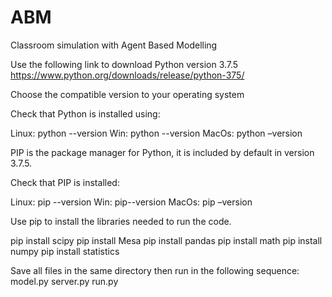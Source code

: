 # ABM
Classroom simulation with Agent Based Modelling

Use the following link to download Python version 3.7.5
https://www.python.org/downloads/release/python-375/

Choose the compatible version to your operating system

Check that Python is installed using:

Linux:  python --version
Win: python --version
MacOs: python –version


PIP is the package manager for Python, it is included by default in version 3.7.5.

Check that PIP is installed:

Linux:  pip --version
Win: pip--version
MacOs: pip –version


Use pip to install the libraries needed to run the code.


pip install scipy
pip install Mesa
pip install pandas
pip install math
pip install numpy
pip install statistics


Save all files in the same directory then run in the following sequence: model.py server.py run.py


